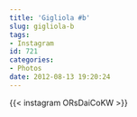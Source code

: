 ```yaml
---
title: 'Gigliola #b'
slug: gigliola-b
tags:
- Instagram
id: 721
categories:
- Photos
date: 2012-08-13 19:20:24
---
```


{{< instagram ORsDaiCoKW >}}

